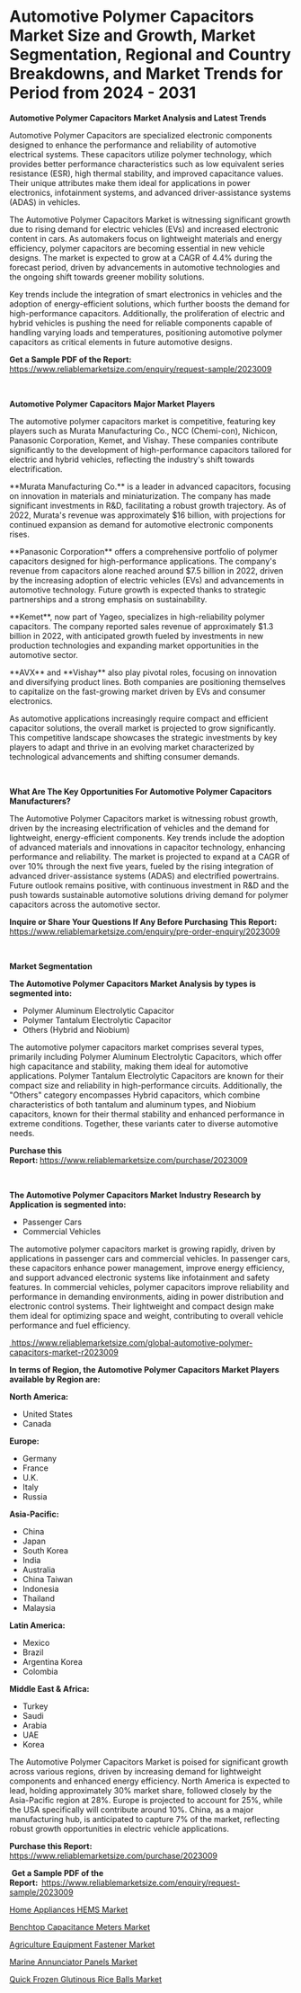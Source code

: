 <p><h1>Automotive Polymer Capacitors Market Size and Growth, Market Segmentation, Regional and Country Breakdowns, and Market Trends for Period from 2024 -  2031</h1></p><p><strong>Automotive Polymer Capacitors Market Analysis and Latest Trends</strong></p>
<p><p>Automotive Polymer Capacitors are specialized electronic components designed to enhance the performance and reliability of automotive electrical systems. These capacitors utilize polymer technology, which provides better performance characteristics such as low equivalent series resistance (ESR), high thermal stability, and improved capacitance values. Their unique attributes make them ideal for applications in power electronics, infotainment systems, and advanced driver-assistance systems (ADAS) in vehicles.</p><p>The Automotive Polymer Capacitors Market is witnessing significant growth due to rising demand for electric vehicles (EVs) and increased electronic content in cars. As automakers focus on lightweight materials and energy efficiency, polymer capacitors are becoming essential in new vehicle designs. The market is expected to grow at a CAGR of 4.4% during the forecast period, driven by advancements in automotive technologies and the ongoing shift towards greener mobility solutions.</p><p>Key trends include the integration of smart electronics in vehicles and the adoption of energy-efficient solutions, which further boosts the demand for high-performance capacitors. Additionally, the proliferation of electric and hybrid vehicles is pushing the need for reliable components capable of handling varying loads and temperatures, positioning automotive polymer capacitors as critical elements in future automotive designs.</p></p>
<p><strong>Get a Sample PDF of the Report:&nbsp;</strong> <a href="https://www.reliablemarketsize.com/enquiry/request-sample/2023009?utm_campaign=1131&utm_medium=2&utm_source=Github&utm_content=ia&utm_term=28102024&utm_id=automotive-polymer-capacitors">https://www.reliablemarketsize.com/enquiry/request-sample/2023009</a></p>
<p>&nbsp;</p>
<p><strong>Automotive Polymer Capacitors Major Market Players</strong></p>
<p><p>The automotive polymer capacitors market is competitive, featuring key players such as Murata Manufacturing Co., NCC (Chemi-con), Nichicon, Panasonic Corporation, Kemet, and Vishay. These companies contribute significantly to the development of high-performance capacitors tailored for electric and hybrid vehicles, reflecting the industry's shift towards electrification.</p><p>**Murata Manufacturing Co.** is a leader in advanced capacitors, focusing on innovation in materials and miniaturization. The company has made significant investments in R&D, facilitating a robust growth trajectory. As of 2022, Murata's revenue was approximately $16 billion, with projections for continued expansion as demand for automotive electronic components rises.</p><p>**Panasonic Corporation** offers a comprehensive portfolio of polymer capacitors designed for high-performance applications. The company's revenue from capacitors alone reached around $7.5 billion in 2022, driven by the increasing adoption of electric vehicles (EVs) and advancements in automotive technology. Future growth is expected thanks to strategic partnerships and a strong emphasis on sustainability.</p><p>**Kemet**, now part of Yageo, specializes in high-reliability polymer capacitors. The company reported sales revenue of approximately $1.3 billion in 2022, with anticipated growth fueled by investments in new production technologies and expanding market opportunities in the automotive sector.</p><p>**AVX** and **Vishay** also play pivotal roles, focusing on innovation and diversifying product lines. Both companies are positioning themselves to capitalize on the fast-growing market driven by EVs and consumer electronics.</p><p>As automotive applications increasingly require compact and efficient capacitor solutions, the overall market is projected to grow significantly. This competitive landscape showcases the strategic investments by key players to adapt and thrive in an evolving market characterized by technological advancements and shifting consumer demands.</p></p>
<p>&nbsp;</p>
<p><strong>What Are The Key Opportunities For Automotive Polymer Capacitors Manufacturers?</strong></p>
<p><p>The Automotive Polymer Capacitors market is witnessing robust growth, driven by the increasing electrification of vehicles and the demand for lightweight, energy-efficient components. Key trends include the adoption of advanced materials and innovations in capacitor technology, enhancing performance and reliability. The market is projected to expand at a CAGR of over 10% through the next five years, fueled by the rising integration of advanced driver-assistance systems (ADAS) and electrified powertrains. Future outlook remains positive, with continuous investment in R&D and the push towards sustainable automotive solutions driving demand for polymer capacitors across the automotive sector.</p></p>
<p><strong>Inquire or Share Your Questions If Any Before Purchasing This Report:</strong> <a href="https://www.reliablemarketsize.com/enquiry/pre-order-enquiry/2023009?utm_campaign=1131&utm_medium=2&utm_source=Github&utm_content=ia&utm_term=28102024&utm_id=automotive-polymer-capacitors">https://www.reliablemarketsize.com/enquiry/pre-order-enquiry/2023009</a></p>
<p>&nbsp;</p>
<p><strong>Market Segmentation</strong></p>
<p><strong>The Automotive Polymer Capacitors Market Analysis by types is segmented into:</strong></p>
<p><ul><li>Polymer Aluminum Electrolytic Capacitor</li><li>Polymer Tantalum Electrolytic Capacitor</li><li>Others (Hybrid and Niobium)</li></ul></p>
<p><p>The automotive polymer capacitors market comprises several types, primarily including Polymer Aluminum Electrolytic Capacitors, which offer high capacitance and stability, making them ideal for automotive applications. Polymer Tantalum Electrolytic Capacitors are known for their compact size and reliability in high-performance circuits. Additionally, the "Others" category encompasses Hybrid capacitors, which combine characteristics of both tantalum and aluminum types, and Niobium capacitors, known for their thermal stability and enhanced performance in extreme conditions. Together, these variants cater to diverse automotive needs.</p></p>
<p><strong>Purchase this Report:&nbsp;</strong><a href="https://www.reliablemarketsize.com/purchase/2023009?utm_campaign=1131&utm_medium=2&utm_source=Github&utm_content=ia&utm_term=28102024&utm_id=automotive-polymer-capacitors">https://www.reliablemarketsize.com/purchase/2023009</a></p>
<p>&nbsp;</p>
<p><strong>The Automotive Polymer Capacitors Market Industry Research by Application is segmented into:</strong></p>
<p><ul><li>Passenger Cars</li><li>Commercial Vehicles</li></ul></p>
<p><p>The automotive polymer capacitors market is growing rapidly, driven by applications in passenger cars and commercial vehicles. In passenger cars, these capacitors enhance power management, improve energy efficiency, and support advanced electronic systems like infotainment and safety features. In commercial vehicles, polymer capacitors improve reliability and performance in demanding environments, aiding in power distribution and electronic control systems. Their lightweight and compact design make them ideal for optimizing space and weight, contributing to overall vehicle performance and fuel efficiency.</p></p>
<p><a href="https://www.reliablemarketsize.com/global-automotive-polymer-capacitors-market-r2023009?utm_campaign=1131&utm_medium=2&utm_source=Github&utm_content=ia&utm_term=28102024&utm_id=automotive-polymer-capacitors">&nbsp;https://www.reliablemarketsize.com/global-automotive-polymer-capacitors-market-r2023009</a></p>
<p><strong>In terms of Region, the Automotive Polymer Capacitors Market Players available by Region are:</strong></p>
<p>
    <p> <strong> North America: </strong>
        <ul>
            <li>United States</li>
            <li>Canada</li>
        </ul>
        </p> 
    <p> <strong> Europe: </strong>
        <ul>
            <li>Germany</li>
            <li>France</li>
            <li>U.K.</li>
            <li>Italy</li>
            <li>Russia</li>
        </ul>
        </p> 
    <p> <strong> Asia-Pacific: </strong>
        <ul>
            <li>China</li>
            <li>Japan</li>
            <li>South Korea</li>
            <li>India</li>
            <li>Australia</li>
            <li>China Taiwan</li>
            <li>Indonesia</li>
            <li>Thailand</li>
            <li>Malaysia</li>
        </ul>
        </p> 
    <p> <strong> Latin America: </strong>
        <ul>
            <li>Mexico</li>
            <li>Brazil</li>
            <li>Argentina Korea</li>
            <li>Colombia</li>
        </ul>
        </p> 
    <p> <strong> Middle East & Africa: </strong>
        <ul>
            <li>Turkey</li>
            <li>Saudi</li>
            <li>Arabia</li>
            <li>UAE</li>
            <li>Korea</li>
        </ul>
    </p>
    </p>
<p><p>The Automotive Polymer Capacitors Market is poised for significant growth across various regions, driven by increasing demand for lightweight components and enhanced energy efficiency. North America is expected to lead, holding approximately 30% market share, followed closely by the Asia-Pacific region at 28%. Europe is projected to account for 25%, while the USA specifically will contribute around 10%. China, as a major manufacturing hub, is anticipated to capture 7% of the market, reflecting robust growth opportunities in electric vehicle applications.</p></p>
<p><strong>Purchase this Report: </strong><a href="https://www.reliablemarketsize.com/purchase/2023009?utm_campaign=1131&utm_medium=2&utm_source=Github&utm_content=ia&utm_term=28102024&utm_id=automotive-polymer-capacitors">https://www.reliablemarketsize.com/purchase/2023009</a></p>
<p>&nbsp;<strong>Get a Sample PDF of the Report:&nbsp;&nbsp;</strong><a href="https://www.reliablemarketsize.com/enquiry/request-sample/2023009?utm_campaign=1131&utm_medium=2&utm_source=Github&utm_content=ia&utm_term=28102024&utm_id=automotive-polymer-capacitors">https://www.reliablemarketsize.com/enquiry/request-sample/2023009</a></p>
<p><strong></strong></p>
<p><p><a href="https://issuu.com/reportprime-2/docs/home-appliances-hems-market-size-20_ab50e5805959e8?utm_campaign=1131&utm_medium=2&utm_source=Github&utm_content=ia&utm_term=28102024&utm_id=automotive-polymer-capacitors">Home Appliances HEMS Market</a></p><p><a href="https://www.linkedin.com/pulse/benchtop-capacitance-meters-market-overview-regional-outlook-4awoc?utm_campaign=1131&utm_medium=2&utm_source=Github&utm_content=ia&utm_term=28102024&utm_id=automotive-polymer-capacitors">Benchtop Capacitance Meters Market</a></p><p><a href="https://issuu.com/reportprime-2/docs/agriculture-equipment-fastener-mark_4c35af7b559163?utm_campaign=1131&utm_medium=2&utm_source=Github&utm_content=ia&utm_term=28102024&utm_id=automotive-polymer-capacitors">Agriculture Equipment Fastener Market</a></p><p><a href="https://github.com/annabelpric84w/Market-Research-Report-List-1/blob/main/marine-annunciator-panels-market.md?utm_campaign=1131&utm_medium=2&utm_source=Github&utm_content=ia&utm_term=28102024&utm_id=automotive-polymer-capacitors">Marine Annunciator Panels Market</a></p><p><a href="https://www.linkedin.com/pulse/insights-quick-frozen-glutinous-rice-balls-industry-market-dsvyf?utm_campaign=1131&utm_medium=2&utm_source=Github&utm_content=ia&utm_term=28102024&utm_id=automotive-polymer-capacitors">Quick Frozen Glutinous Rice Balls Market</a></p></p>